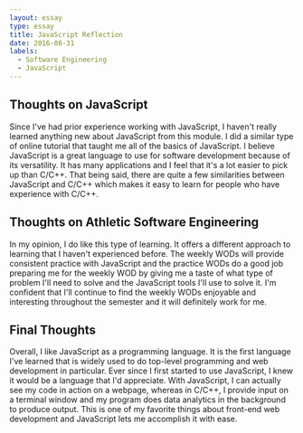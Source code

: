 ```yaml
---
layout: essay
type: essay
title: JavaScript Reflection
date: 2016-08-31
labels:
  - Software Engineering
  - JavaScript
---
```


## Thoughts on JavaScript

Since I've had prior experience working with JavaScript, I haven't really learned anything new about JavaScript from this module. I did a similar type of online tutorial that taught me all of the basics of JavaScript. I believe JavaScript is a great language to use for software development because of its versatility. It has many applications and I feel that it's a lot easier to pick up than C/C++. That being said, there are quite a few similarities between JavaScript and C/C++ which makes it easy to learn for people who have experience with C/C++.

## Thoughts on Athletic Software Engineering

In my opinion, I do like this type of learning. It offers a different approach to learning that I haven't experienced before. The weekly WODs will provide consistent practice with JavaScript and the practice WODs do a good job preparing me for the weekly WOD by giving me a taste of what type of problem I'll need to solve and the JavaScript tools I'll use to solve it. I'm confident that I'll continue to find the weekly WODs enjoyable and interesting throughout the semester and it will definitely work for me.

## Final Thoughts

Overall, I like JavaScript as a programming language. It is the first language I've learned that is widely used to do top-level programming and web development in particular. Ever since I first started to use JavaScript, I knew it would be a language that I'd appreciate. With JavaScript, I can actually see my code in action on a webpage, whereas in C/C++, I provide input on a terminal window and my program does data analytics in the background to produce output. This is one of my favorite things about front-end web development and JavaScript lets me accomplish it with ease.



